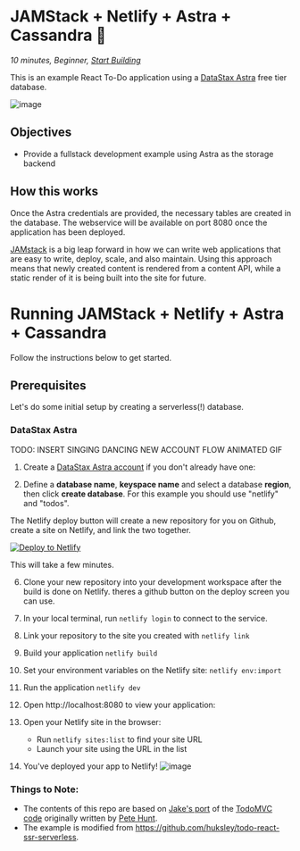 <!--- STARTEXCLUDE --->
# JAMStack + Netlify + Astra + Cassandra 📒
*10 minutes, Beginner, [Start Building](https://github.com/DataStax-Examples/todo-astra-jamstack-netlify#prerequisites)*

This is an example React To-Do application using a [DataStax Astra](https://astra.datastax.com/register?utm_source=devplay&utm_medium=github&utm_campaign=todo-astra-jamstack-netlify) free tier database.
<!--- ENDEXCLUDE --->

![image](https://monosnap.com/image/Fv0yPAznbeNJD3vYlQfztME6yogzFT)

## Objectives
* Provide a fullstack development example using Astra as the storage backend

## How this works
Once the Astra credentials are provided, the necessary tables are created in the database. The webservice will be available on port 8080 once the application has been deployed.

[JAMstack](https://jamstack.org/) is a big leap forward in how we can write web applications that are easy to write, deploy, scale, and also maintain. Using this approach means that newly created content is rendered from a content API, while a static render of it is being built into the site for future.

<!--- STARTEXCLUDE --->
# Running JAMStack + Netlify + Astra + Cassandra 
Follow the instructions below to get started.

## Prerequisites
Let's do some initial setup by creating a serverless(!) database.

### DataStax Astra

TODO: INSERT SINGING DANCING NEW ACCOUNT FLOW ANIMATED GIF

1. Create a [DataStax Astra account](https://astra.datastax.com/register?utm_source=github&utm_medium=referral&utm_campaign=todo-astra-jamstack-netlify) if you don't already have one:

4. Define a **database name**, **keyspace name** and select a database **region**, then click **create database**.  For this example you should use "netlify" and "todos".

The Netlify deploy button will create a new repository for you on Github, create a site on Netlify, and link the two together.

[![Deploy to Netlify](https://www.netlify.com/img/deploy/button.svg)](https://app.netlify.com/start/deploy?repository=https://github.com/synedra/netlify-astra-example)

This will take a few minutes.

6. Clone your new repository into your development workspace after the build is done on Netlify.  theres a github button on the deploy screen you can use.

7. In your local terminal, run `netlify login` to connect to the service.

7. Link your repository to the site you created with `netlify link`

8. Build your application `netlify build`

9. Set your environment variables on the Netlify site: `netlify env:import`

9. Run the application `netlify dev`

10. Open http://localhost:8080 to view your application:

11. Open your Netlify site in the browser: 
    * Run `netlify sites:list` to find your site URL
    * Launch your site using the URL in the list

7. You've deployed your app to Netlify!
![image](https://user-images.githubusercontent.com/3254549/88744842-62233800-d0fd-11ea-8e20-29aa71027885.png)

### Things to Note:
 - The contents of this repo are based on [Jake's port](https://github.com/tjake/todo-astra-react-serverless/) of the [TodoMVC code](https://github.com/tastejs/todomvc/tree/master/examples/react) originally written by [Pete Hunt](https://github.com/petehunt).
 - The example is modified from https://github.com/huksley/todo-react-ssr-serverless.
<!--- ENDEXCLUDE --->
